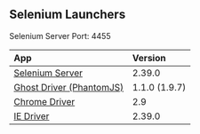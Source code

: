 Selenium Launchers
---
Selenium Server Port: 4455

| App | Version |
|:-----------|:-------------|
| [Selenium Server](https://code.google.com/p/selenium/downloads/list) | 2.39.0
| [Ghost Driver (PhantomJS)](https://bitbucket.org/ariya/phantomjs/downloads/) | 1.1.0 (1.9.7)
| [Chrome Driver](http://chromedriver.storage.googleapis.com/index.html) | 2.9
| [IE Driver](https://code.google.com/p/selenium/downloads/list) | 2.39.0
